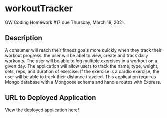 # workoutTracker
GW Coding Homework #17 due Thursday, March 18, 2021.

## Description
A consumer will reach their fitness goals more quickly when they track their workout progress. the user will be abel to view, create and track daily workouts. The user will be able to log multiple exercises in a workout on a given day. The application will allow users to track the name, type, weight, sets, reps, and duration of exercise. If the exercise is a cardio exercise, the user will be able to track their distance traveled. This application requires Mongo database with a Mongoose schema and handle routes with Express.

## URL to Deployed Application
View the deployed application [here](https://technikks.github.io/workoutTracker/)!

